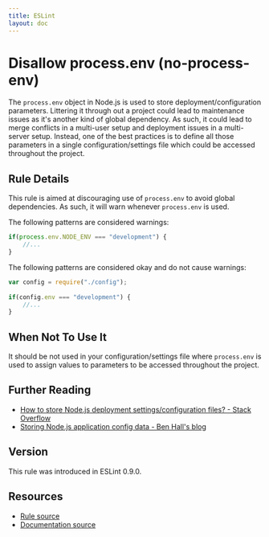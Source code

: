 ```yaml
---
title: ESLint
layout: doc
---
```

<!-- Note: No pull requests accepted for this file. See README.md in the root directory for details. -->
# Disallow process.env (no-process-env)

The `process.env` object in Node.js is used to store deployment/configuration parameters. Littering it through out a project could lead to maintenance issues as it's another kind of global dependency. As such, it could lead to merge conflicts in a multi-user setup and deployment issues in a multi-server setup. Instead, one of the best practices is to define all those parameters in a single configuration/settings file which could be accessed throughout the project.


## Rule Details

This rule is aimed at discouraging use of `process.env` to avoid global dependencies. As such, it will warn whenever `process.env` is used.

The following patterns are considered warnings:

```js
if(process.env.NODE_ENV === "development") {
    //...
}
```

The following patterns are considered okay and do not cause warnings:

```js
var config = require("./config");
  
if(config.env === "development") {    
    //...
}
```

## When Not To Use It

It should be not used in your configuration/settings file where `process.env` is used to assign values to parameters to be accessed throughout the project. 


## Further Reading

* [How to store Node.js deployment settings/configuration files? - Stack Overflow](http://stackoverflow.com/questions/5869216/how-to-store-node-js-deployment-settings-configuration-files)
* [Storing Node.js application config data - Ben Hall's blog](http://blog.benhall.me.uk/2012/02/storing-application-config-data-in/)
## Version

This rule was introduced in ESLint 0.9.0.

## Resources

* [Rule source](https://github.com/eslint/eslint/tree/master/lib/rules/no-process-env.js)
* [Documentation source](https://github.com/eslint/eslint/tree/master/docs/rules/no-process-env.md)

